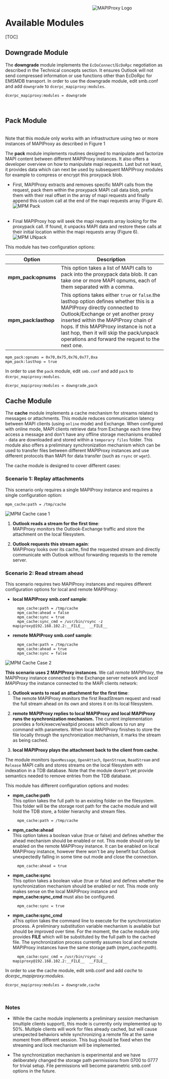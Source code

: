<div style="float: right; width: 45%;margin-left:2em;">
<img src="/images/mapiproxy/mapiproxy.png" alt="MAPIProxy Logo"/>
</div>

# Available Modules #

[TOC]

## Downgrade Module ##

The **downgrade** module implements the `EcDoConnect`/`EcDoRpc`
negotiation as described in the Technical concepts section. It ensures
Outlook will not send compressed information or use functions other
than EcDoRpc for EMSMDB transport. In order to use the downgrade
module, edit smb.conf and add `downgrade` to `dcerpc_mapiproxy:modules`.

    dcerpc_mapiproxy:modules = downgrade

<br/>

## Pack Module ##
<br>
<div class="alert"> 
Note that this module only works with an infrastructure using two or
more instances of MAPIProxy as described
in Figure 1 </div>

The **pack** module implements routines designed to manipulate and
factorize MAPI content between different MAPIProxy instances. It also
offers a developer overview on how to manipulate mapi requests. Last
but not least, it provides data which can next be used by subsequent
MAPIProxy modules for example to compress or encrypt this proxypack
blob.

* First, MAPIProxy extracts and removes specific MAPI calls from the
request, pack them within the proxypack MAPI call data blob, prefix
them with their real offset in the array of mapi requests and finally
append this custom call at the end of the mapi requests array (Figure
4). <br/>![MPM Pack](/images/mapiproxy/mpm_pack_pack.png "Pack process")<br/><br/>

* Final MAPIProxy hop will seek the mapi requests array looking for
the proxypack call. If found, it unpacks MAPI data and restore these
calls at their initial location within the mapi requests array (Figure
6). <br/>![MPM UNpack](/images/mapiproxy/mpm_pack_unpack.png "Unpack process")


This module has two configuration options:

Option | Description
------ | -----------
**mpm_pack:opnums** | This option takes a list of MAPI calls to pack into the proxypack data blob. It can take one or more MAPI opnums, each of them separated with a comma.
**mpm_pack:lasthop** | This options takes either `true` or `false`.the lasthop option defines whether this is a MAPIProxy directly connected to Outlook/Exchange or yet another proxy inserted within the MAPIProxy chain of hops. If this MAPIProxy instance is not a last hop, then it will skip the pack/unpack operations and forward the request to the next one.

    mpm_pack:opnums = 0x70,0x75,0x76,0x77,0xa
    mpm_pack:lasthop = true

In order to use the `pack` module, edit `smb.conf` and add `pack` to
`dcerpc_mapiproxy:modules`.

    dcerpc_mapiproxy:modules = downgrade,pack


## Cache Module ##

The **cache** module implements a cache mechanism for
streams related to messages or attachments. This module reduces
communication latency between MAPI clients (using `online` mode)
and Exchange. When configured with online mode, MAPI clients retrieve
data from Exchange each time they access a message and don't have any
offline storage mechanisms enabled - data are downloaded and stored
within a `temporary files` folder. This module also offers a
preliminary synchronization mechanism which can be used to transfer
files between different MAPIProxy instances and use different
protocols than MAPI for data transfer (such as `rsync` or `wget`).

The cache module is designed to cover different cases:

### Scenario 1: Replay attachments ###

This scenario only requires a single MAPIProxy instance and requires a
single configuration option:

    mpm_cache:path = /tmp/cache

![MPM Cache case 1](/images/mapiproxy/mpm_cache_case_one.png "Figure 8. Replay stream scenario")

1. **Outlook reads a stream for the first time**:<br/> MAPIProxy
monitors the Outlook-Exchange traffic and store the attachment on the
local filesystem. </li>

2. **Outlook requests this stream again**:<br/> MAPIProxy looks over
its cache, find the requested stream and directly communicate with
Outlook without forwarding requests to the remote server.


### Scenario 2: Read stream ahead ###

This scenario requires two MAPIProxy instances and requires different configuration options for local and remote MAPIProxy:

* **local MAPIProxy smb.conf sample**:

        mpm_cache:path = /tmp/cache
        mpm_cache:ahead = false
        mpm_cache:sync = true
        mpm_cache:sync_cmd = /usr/bin/rsync -z mapiproxy@192.168.102.2:__FILE__  __FILE__

* **remote MAPIProxy smb.conf sample**:

        mpm_cache:path = /tmp/cache
        mpm_cache:ahead = true
        mpm_cache:sync = false


![MPM Cache Case 2](/images/mapiproxy/mpm_cache_case_two.png "Figure
 9. Read ahead scenario with synchronization mechanism")

**This scenario uses 2 MAPIProxy instances**. We call <i>remote MAPIProxy</i>, the MAPIProxy instance connected to the Exchange server network and <i>local MAPIProxy</i> the instance connected to the MAPI clients network:

1. **Outlook wants to read an attachment for the first time**:<br/>
The remote MAPIProxy monitors the first ReadStream request and read
the full stream ahead on its own and stores it on its local
filesystem.

2. **remote MAPIProxy replies to local MAPIProxy and local MAPIProxy
runs the synchronization mechanism.** The current implementation
provides a fork/execve/waitpid process which allows to run any command
with parameters. When local MAPIProxy finishes to store the file
locally through the synchronization mechanism, it marks the stream as
being cached.

3. **local MAPIProxy plays the attachment back to the client
from cache**.

The module monitors `OpenMessage`, `OpenAttach`, `OpenStream`,
`ReadStream` and `Release` MAPI calls and stores streams on the local
filesystem with indexation in a TDB database. Note that the module
doesn't yet provide semantics needed to remove entries from the TDB
database.


This module has different configuration options and modes:

* **mpm_cache:path**<br/> This option takes the full path to an
    existing folder on the filesystem. This folder will be the storage
    root path for the cache module and will hold the TDB store, a
    folder hierarchy and stream files.

        mpm_cache:path = /tmp/cache

* **mpm_cache:ahead**<br/> This option takes a boolean value (true or
    false) and defines whether the ahead mechanism should be enabled
    or not. This mode should only be enabled on the remote MAPIProxy
    instance. It can be enabled on local MAPIProxy instance, however
    there won't be any benefit but Outlook unexpectedly falling in
    some time out mode and close the connection.

        mpm_cache:ahead = true


* **mpm_cache:sync**<br/> This option takes a boolean value (true or
false) and defines whether the synchronization mechanism should be
enabled or not. This mode only makes sense on the local MAPIProxy
instance and **mpm_cache:sync_cmd** must also be configured.

        mpm_cache:sync = true

* **mpm_cache:sync_cmd**<br/> aThis option takes the command line to
execute for the synchronization process. A preliminary substitution
variable mechanism is available but should be improved over time. For
the moment, the cache module only provides **__FILE__** which will be
substituted by the full path to the cached file. The synchronization
process currently assumes local and remote MAPIProxy instances have
the same storage path (<i>mpm_cache:path</i>).

        mpm_cache:sync_cmd = /usr/bin/rsync -z mapiproxy@192.168.102.2:__FILE__  __FILE__

In order to use the cache module, edit smb.conf and add <i>cache</i>
to <i>dcerpc_mapiproxy:modules</i>.

    dcerpc_mapiproxy:modules = downgrade,cache

<br/>

### Notes ###


* While the cache module implements a preliminary <i>session</i>
mechanism (multiple clients support), this mode is currently only
implemented up to 50%. Multiple clients will work for files already
cached, but will cause unexpected behaviors while synchronizing a
remote file at the same moment from different session. This bug should
be fixed when the streaming and lock mechanism will be
implemented.

* The synchronization mechanism is experimental and we have
deliberately changed the storage path permissions from 0700 to 0777
for trivial setup. File permissions will become parametric smb.conf
options in the future.
